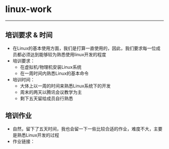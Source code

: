 # linux-work  

---  

## 培训要求 & 时间

- 在Linux的基本使用方面，我们是打算一直使用的，因此，我们要求每一位成员都必须达到能够较为熟悉使用linux开发的程度  
- 培训要求：
  - 在虚拟机/物理机安装Linux系统
  - 在一周时间内熟悉Linux的基本命令  
- 培训时间：
  - 大体上以一周的时间来熟悉Linux系统下的开发
  - 周末的两天以腾讯会议教学为主
  - 剩下五天留给成员自行熟悉

## 培训作业

- 自然，留下了五天时间，我也会留一下一些比较合适的作业，难度不大，主要是熟悉Linux开发的过程
- 作业链接：
